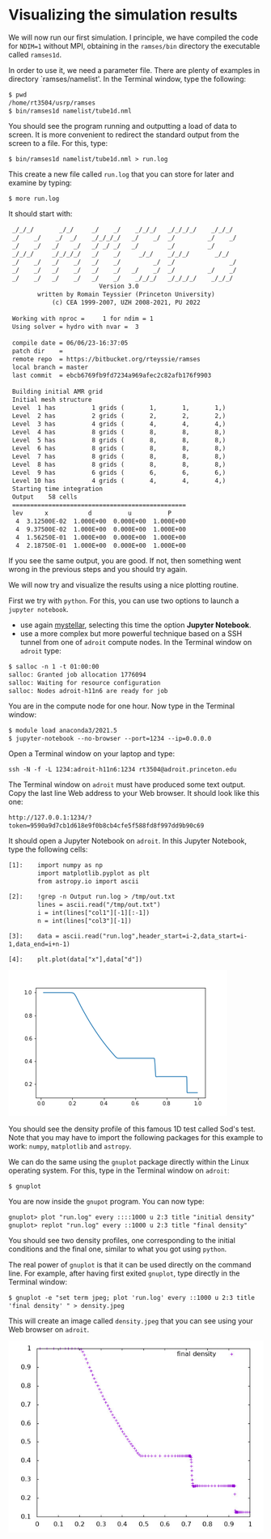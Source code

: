 # Visualizing the simulation results

We will now run our first simulation. I principle, we have compiled the code for `NDIM=1` without MPI, obtaining in the `ramses/bin` directory the executable called `ramses1d`. 

In order to use it, we need a parameter file. There are plenty of examples in directory `ramses/namelist'. In the Terminal window, type the following:
```
$ pwd
/home/rt3504/usrp/ramses
$ bin/ramses1d namelist/tube1d.nml
```

You should see the program running and outputting a load of data to screen. It is more convenient to redirect the standard output from the screen to a file. For this, type:

```
$ bin/ramses1d namelist/tube1d.nml > run.log
```

This create a new file called `run.log` that you can store for later and examine by typing:

```
$ more run.log
```
It should start with:

```
 _/_/_/       _/_/     _/    _/    _/_/_/   _/_/_/_/    _/_/_/
 _/    _/    _/  _/    _/_/_/_/   _/    _/  _/         _/    _/
 _/    _/   _/    _/   _/ _/ _/   _/        _/         _/
 _/_/_/     _/_/_/_/   _/    _/     _/_/    _/_/_/       _/_/
 _/    _/   _/    _/   _/    _/         _/  _/               _/
 _/    _/   _/    _/   _/    _/   _/    _/  _/         _/    _/
 _/    _/   _/    _/   _/    _/    _/_/_/   _/_/_/_/    _/_/_/
                         Version 3.0
        written by Romain Teyssier (Princeton University)
            (c) CEA 1999-2007, UZH 2008-2021, PU 2022

 Working with nproc =     1 for ndim = 1
 Using solver = hydro with nvar =  3

 compile date = 06/06/23-16:37:05
 patch dir    =
 remote repo  = https://bitbucket.org/rteyssie/ramses
 local branch = master
 last commit  = ebcb6769fb9fd7234a969afec2c82afb176f9903

 Building initial AMR grid
 Initial mesh structure
 Level  1 has          1 grids (       1,       1,       1,)
 Level  2 has          2 grids (       2,       2,       2,)
 Level  3 has          4 grids (       4,       4,       4,)
 Level  4 has          8 grids (       8,       8,       8,)
 Level  5 has          8 grids (       8,       8,       8,)
 Level  6 has          8 grids (       8,       8,       8,)
 Level  7 has          8 grids (       8,       8,       8,)
 Level  8 has          8 grids (       8,       8,       8,)
 Level  9 has          6 grids (       6,       6,       6,)
 Level 10 has          4 grids (       4,       4,       4,)
 Starting time integration
 Output    58 cells
 ================================================
 lev      x           d          u          P
  4  3.12500E-02  1.000E+00  0.000E+00  1.000E+00
  4  9.37500E-02  1.000E+00  0.000E+00  1.000E+00
  4  1.56250E-01  1.000E+00  0.000E+00  1.000E+00
  4  2.18750E-01  1.000E+00  0.000E+00  1.000E+00
```
If you see the same output, you are good. If not, then something went wrong in the previous steps and you should try again.

We will now try and visualize the results using a nice plotting routine.

First we try with `python`. For this, you can use two options to launch a `jupyter notebook`.

- use again [mystellar](https://mystellar.princeton.edu), selecting this time the option **Jupyter Notebook**.
- use a more complex but more powerful technique based on a SSH tunnel from one of `adroit` compute nodes. In the Terminal window on `adroit` type:
```
$ salloc -n 1 -t 01:00:00
salloc: Granted job allocation 1776094
salloc: Waiting for resource configuration
salloc: Nodes adroit-h11n6 are ready for job
```
You are in the compute node for one hour. Now type in the Terminal window:

```
$ module load anaconda3/2021.5
$ jupyter-notebook --no-browser --port=1234 --ip=0.0.0.0
```
Open a Terminal window on your laptop and type:
```
ssh -N -f -L 1234:adroit-h11n6:1234 rt3504@adroit.princeton.edu
```
The Terminal window on `adroit` must have produced some text output. Copy the last line Web address to your Web browser. It should look like this one:
```
http://127.0.0.1:1234/?token=9590a9d7cb1d618e9f0b8cb4cfe5f588fd8f997dd9b90c69
```
It should open a Jupyter Notebook on `adroit`. In this Jupyter Notebook, type the following cells:
```
[1]:    import numpy as np
        import matplotlib.pyplot as plt
        from astropy.io import ascii
```
```
[2]:    !grep -n Output run.log > /tmp/out.txt
        lines = ascii.read("/tmp/out.txt")
        i = int(lines["col1"][-1][:-1])
        n = int(lines["col3"][-1])
```
```
[3]:    data = ascii.read("run.log",header_start=i-2,data_start=i-1,data_end=i+n-1)  
```
```
[4]:    plt.plot(data["x"],data["d"])
```
![image][profile1.png]

You should see the density profile of this famous 1D test called Sod's test. Note that you may have to import the following packages for this example to work: `numpy`, `matplotlib` and `astropy`. 

We can do the same using the `gnuplot` package directly within the Linux operating system. For this, type in the Terminal window on `adroit`:
```
$ gnuplot
```
You are now inside the `gnupot` program. You can now type:
```
gnuplot> plot "run.log" every ::::1000 u 2:3 title "initial density"
gnuplot> replot "run.log" every ::1000 u 2:3 title "final density"
```
You should see two density profiles, one corresponding to the initial conditions and the final one, similar to what you got using `python`. 

The real power of `gnuplot` is that it can be used directly on the command line. For example, after having first exited `gnuplot`, type directly in the Terminal window:

```
$ gnuplot -e "set term jpeg; plot 'run.log' every ::1000 u 2:3 title 'final density' " > density.jpeg
```
This will create an image called `density.jpeg` that you can see using your Web browser on `adroit`. 

![image](density.jpeg)



[profile1.png]: profile1.png